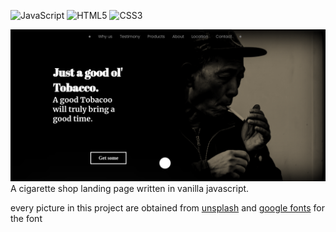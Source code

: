 ![JavaScript](https://img.shields.io/badge/javascript-%23323330.svg?style=for-the-badge&logo=javascript&logoColor=%23F7DF1E) ![HTML5](https://img.shields.io/badge/html5-%23E34F26.svg?style=for-the-badge&logo=html5&logoColor=white) ![CSS3](https://img.shields.io/badge/css3-%231572B6.svg?style=for-the-badge&logo=css3&logoColor=white)

![Screenshot](https://raw.githubusercontent.com/Febri-i/cigarette-site/main/thumbnail.png)
A cigarette shop landing page written in vanilla javascript.  

every picture in this project are obtained from [unsplash](https://unsplash.com) and [google fonts](https://fonts.google.com) for the font
